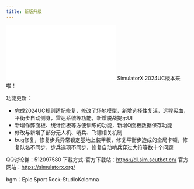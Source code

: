 ```yaml
---
title: 新版升级
---
```


<iframe src="//player.bilibili.com/player.html?aid=1906315872&bvid=BV1hU411U7qJ&cid=1627029798&p=1" scrolling="no" border="0" frameborder="no" framespacing="0" allowfullscreen="true"> </iframe>
SimulatorX 2024UC版本来啦！

功能更新：

  - 完成2024UC规则适配修复，修改了场地模型，新增选择性复活，远程买血，平衡步自动侧身，雷达系统等功能，新增脱战提示UI
  - 新增作弊面板、统计面板等方便训练的功能，新增Q面板数据保存功能
  - 修改与新增了部分无人机、哨兵、飞镖相关机制
  - bug修复，修复步兵异常锁定基地上装甲板，修复平衡步造成的全局卡顿，修复队名不同步、步兵选项不同步，修复自动哨兵穿过大符等数十个问题

QQ讨论群：512097580
下载方式-官方下载站：https://dl.sim.scutbot.cn/
官方网站：https://simulatorx.org/

bgm：Epic Sport Rock-StudioKolomna

